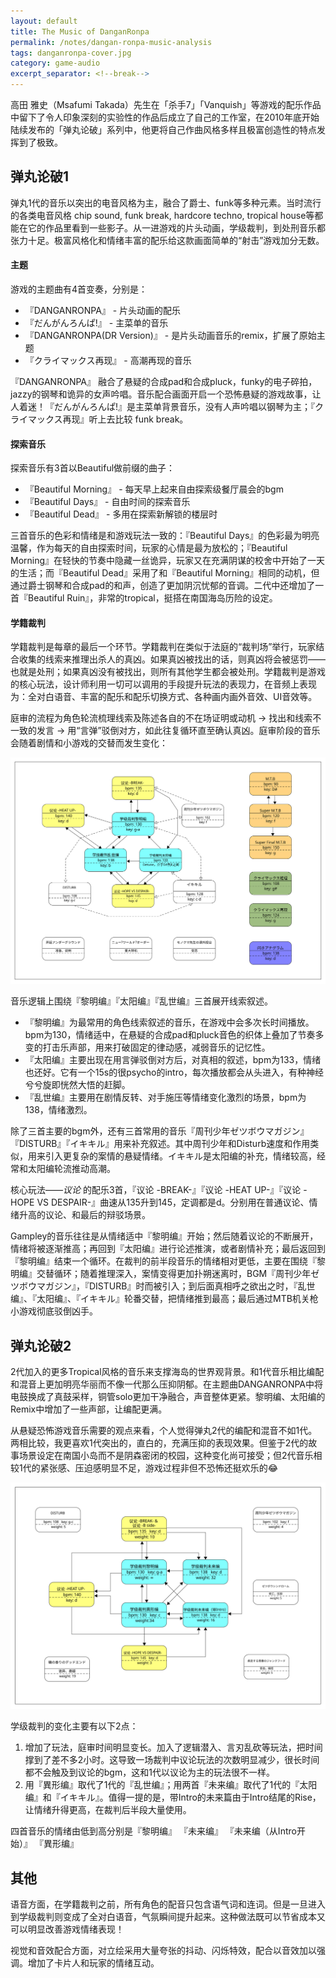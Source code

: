 ```yaml
---
layout: default
title: The Music of DanganRonpa
permalink: /notes/dangan-ronpa-music-analysis
tags: danganronpa-cover.jpg
category: game-audio
excerpt_separator: <!--break-->
---
```


高田 雅史（Msafumi Takada）先生在「杀手7」「Vanquish」等游戏的配乐作品中留下了令人印象深刻的实验性的作品后成立了自己的工作室，在2010年底开始陆续发布的「弹丸论破」系列中，他更将自己作曲风格多样且极富创造性的特点发挥到了极致。
<!--break-->

## 弹丸论破1

弹丸1代的音乐以突出的电音风格为主，融合了爵士、funk等多种元素。当时流行的各类电音风格 chip sound, funk break, hardcore techno, tropical house等都能在它的作品里看到一些影子。从一进游戏的片头动画，学级裁判，到处刑音乐都张力十足。极富风格化和情绪丰富的配乐给这款画面简单的“射击”游戏加分无数。

#### 主题

游戏的主题曲有4首变奏，分别是：  
* 『DANGANRONPA』 - 片头动画的配乐
* 『だんがんろんぱ!』 - 主菜单的音乐
* 『DANGANRONPA(DR Version)』 - 是片头动画音乐的remix，扩展了原始主题
* 『クライマックス再现』 - 高潮再现的音乐  

『DANGANRONPA』 融合了悬疑的合成pad和合成pluck，funky的电子碎拍，jazzy的钢琴和诡异的女声吟唱。音乐配合画面开启一个恐怖悬疑的游戏故事，让人着迷！『だんがんろんぱ!』是主菜单背景音乐，没有人声吟唱以钢琴为主；『クライマックス再现』听上去比较 funk break。

#### 探索音乐

探索音乐有3首以Beautiful做前缀的曲子：
* 『Beautiful Morning』 - 每天早上起来自由探索级餐厅晨会的bgm
* 『Beautiful Days』 - 自由时间的探索音乐
* 『Beautiful Dead』 - 多用在探索新解锁的楼层时

三首音乐的色彩和情绪是和游戏玩法一致的：『Beautiful Days』的色彩最为明亮温馨，作为每天的自由探索时间，玩家的心情是最为放松的；『Beautiful Morning』在轻快的节奏中隐藏一丝诡异，玩家又在充满阴谋的校舍中开始了一天的生活；而『Beautiful Dead』采用了和『Beautiful Morning』相同的动机，但通过爵士钢琴和合成pad的和声，创造了更加阴沉忧郁的音调。二代中还增加了一首『Beautiful Ruin』，非常的tropical，挺搭在南国海岛历险的设定。

#### 学籍裁判

学籍裁判是每章的最后一个环节。学籍裁判在类似于法庭的“裁判场”举行，玩家结合收集的线索来推理出杀人的真凶。如果真凶被找出的话，则真凶将会被惩罚——也就是处刑；如果真凶没有被找出，则所有其他学生都会被处刑。学籍裁判是游戏的核心玩法，设计师利用一切可以调用的手段提升玩法的表现力，在音频上表现为：全对白语音、丰富的配乐和配乐切换方式、各种画内画外音效、UI音效等。

庭审的流程为角色轮流梳理线索及陈述各自的不在场证明或动机 → 找出和线索不一致的发言 → 用“言弹”驳倒对方，如此往复循环直至确认真凶。庭审阶段的音乐会随着剧情和小游戏的交替而发生变化：

![danwan1](\assets\images\danwan1.svg)  

音乐逻辑上围绕『黎明编』『太阳编』『乱世编』三首展开线索叙述。   
* 『黎明编』为最常用的角色线索叙述的音乐，在游戏中会多次长时间播放。bpm为130，情绪适中，在悬疑的合成pad和pluck音色的织体上叠加了节奏多变的打击乐声部，用来打破固定的律动感，减弱音乐的记忆性。
* 『太阳编』主要出现在用言弹驳倒对方后，对真相的叙述，bpm为133，情绪也还好。它有一个15s的很psycho的intro，每次播放都会从头进入，有种神经兮兮旋即恍然大悟的赶脚。
* 『乱世编』主要用在剧情反转、对手施压等情绪变化激烈的场景，bpm为138，情绪激烈。

除了三首主要的bgm外，还有三首常用的音乐『周刊少年ゼツボウマガジン』『DISTURB』『イキキル』用来补充叙述。其中周刊少年和Disturb速度和作用类似，用来引入更复杂的案情的悬疑情绪。イキキル是太阳编的补充，情绪较高，经常和太阳编轮流推动高潮。

核心玩法——*议论* 的配乐3首，『议论 -BREAK-』『议论 -HEAT UP-』『议论 -HOPE VS DESPAIR-』曲速从135升到145，定调都是d。分别用在普通议论、情绪升高的议论、和最后的辩驳场景。

Gampley的音乐往往是从情绪适中『黎明编』开始；然后随着议论的不断展开，情绪将被逐渐推高；再回到『太阳编』进行论述推演，或者剧情补充；最后返回到『黎明编』结束一个循环。在裁判的前半段音乐的情绪相对更低，主要在围绕『黎明编』交替循环；随着推理深入，案情变得更加扑朔迷离时，BGM『周刊少年ゼツボウマガジン』，『DISTURB』时而被引入；到后面真相呼之欲出之时，『乱世编』、『太阳编』、『イキキル』轮番交替，把情绪推到最高；最后通过MTB机关枪小游戏彻底驳倒凶手。

## 弹丸论破2

2代加入的更多Tropical风格的音乐来支撑海岛的世界观背景。和1代音乐相比编配和混音上更加明亮华丽而不像一代那么压抑阴郁。在主题曲DANGANRONPA中将电鼓换成了真鼓采样，铜管solo更加干净融合，声音整体更紧。黎明编、太阳编的Remix中增加了一些声部，让编配更满。

从悬疑恐怖游戏音乐需要的观点来看，个人觉得弹丸2代的编配和混音不如1代。两相比较，我更喜欢1代突出的，直白的，充满压抑的表现效果。但鉴于2代的故事场景设定在南国小岛而不是阴森密闭的校园，这种变化尚可接受；但2代音乐相较1代的紧张感、压迫感明显不足，游戏过程非但不恐怖还挺欢乐的😂

![danwan2](\assets\images\danwan2.svg)  

学级裁判的变化主要有以下2点：  
1. 增加了玩法，庭审时间明显变长。加入了逻辑潜入、言刃乱砍等玩法，把时间撑到了差不多2小时。这导致一场裁判中议论玩法的次数明显减少，很长时间都不会触及到议论的bgm，这和1代以议论为主的玩法很不一样。
2. 用『異形编』取代了1代的『乱世编』；用两首『未来编』取代了1代的『太阳编』和『イキキル』。值得一提的是，带Intro的未来篇由于Intro结尾的Rise，让情绪升得更高，在裁判后半段大量使用。

四首音乐的情绪由低到高分别是『黎明编』 『未来编』 『未来编（从Intro开始）』 『異形编』

## 其他

语音方面，在学籍裁判之前，所有角色的配音只包含语气词和连词。但是一旦进入到学级裁判则变成了全对白语音，气氛瞬间提升起来。这种做法既可以节省成本又可以明显改善游戏情绪表现！

视觉和音效配合方面，对立绘采用大量夸张的抖动、闪烁特效，配合以音效加以强调。增加了卡片人和玩家的情绪互动。
